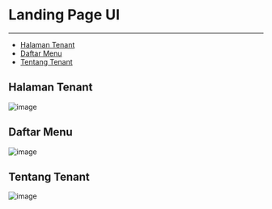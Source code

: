 # Landing Page UI

---

- [Halaman Tenant](#section-1)
- [Daftar Menu](#section-2)
- [Tentang Tenant](#section-3)

<a name="section-1"></a>
## Halaman Tenant

![image](https://github.com/naufal1122/Project_FoodCourt_23/blob/master/public/vendor/binarytorch/larecipe/assets/images/landingTenant.png?raw=true)

<a name="section-2"></a>
## Daftar Menu

![image](https://github.com/naufal1122/Project_FoodCourt_23/blob/master/public/vendor/binarytorch/larecipe/assets/images/menuTenant.png?raw=true)

<a name="section-3"></a>
## Tentang Tenant

![image](https://github.com/naufal1122/Project_FoodCourt_23/blob/master/public/vendor/binarytorch/larecipe/assets/images/aboutTenant.png?raw=true)


